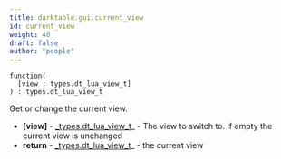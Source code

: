 ```yaml
---
title: darktable.gui.current_view
id: current_view
weight: 40
draft: false
author: "people"
---
```


```
function(
  [view : types.dt_lua_view_t]
) : types.dt_lua_view_t
```

Get or change the current view.

* **\[view\]** - [_types.dt_lua_view_t](../../types/dt_lua_view_t)_ - The view to switch to. If empty the current view is unchanged
* **return** - [_types.dt_lua_view_t](../../types/dt_lua_view_t)_ - the current view
